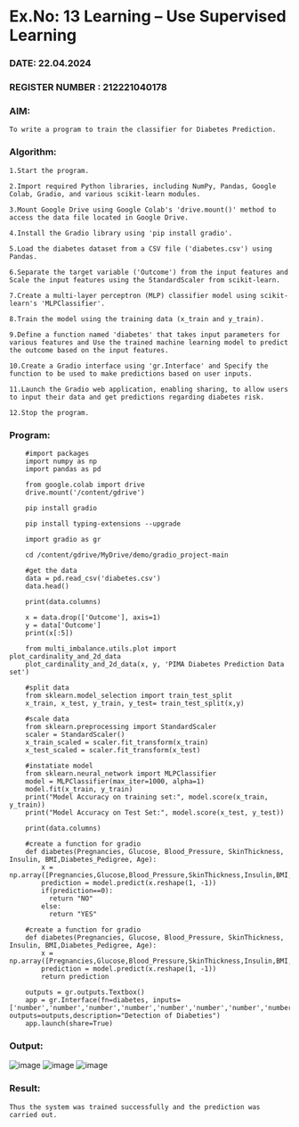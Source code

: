 # Ex.No: 13 Learning – Use Supervised Learning  
### DATE:   22.04.2024                                                                         
### REGISTER NUMBER : 212221040178

### AIM: 
    To write a program to train the classifier for Diabetes Prediction. 
###  Algorithm:
    1.Start the program.
    
    2.Import required Python libraries, including NumPy, Pandas, Google Colab, Gradio, and various scikit-learn modules.
    
    3.Mount Google Drive using Google Colab's 'drive.mount()' method to access the data file located in Google Drive.
    
    4.Install the Gradio library using 'pip install gradio'.
    
    5.Load the diabetes dataset from a CSV file ('diabetes.csv') using Pandas.
    
    6.Separate the target variable ('Outcome') from the input features and Scale the input features using the StandardScaler from scikit-learn.
    
    7.Create a multi-layer perceptron (MLP) classifier model using scikit-learn's 'MLPClassifier'.
    
    8.Train the model using the training data (x_train and y_train).
    
    9.Define a function named 'diabetes' that takes input parameters for various features and Use the trained machine learning model to predict the outcome based on the input features.
    
    10.Create a Gradio interface using 'gr.Interface' and Specify the function to be used to make predictions based on user inputs.
    
    11.Launch the Gradio web application, enabling sharing, to allow users to input their data and get predictions regarding diabetes risk.
    
    12.Stop the program.
    
### Program:
```
    #import packages
    import numpy as np
    import pandas as pd
    
    from google.colab import drive
    drive.mount('/content/gdrive')
    
    pip install gradio
    
    pip install typing-extensions --upgrade
    
    import gradio as gr
    
    cd /content/gdrive/MyDrive/demo/gradio_project-main
    
    #get the data
    data = pd.read_csv('diabetes.csv')
    data.head()
    
    print(data.columns)
    
    x = data.drop(['Outcome'], axis=1)
    y = data['Outcome']
    print(x[:5])
    
    from multi_imbalance.utils.plot import plot_cardinality_and_2d_data
    plot_cardinality_and_2d_data(x, y, 'PIMA Diabetes Prediction Data set')
    
    #split data
    from sklearn.model_selection import train_test_split
    x_train, x_test, y_train, y_test= train_test_split(x,y)
    
    #scale data
    from sklearn.preprocessing import StandardScaler
    scaler = StandardScaler()
    x_train_scaled = scaler.fit_transform(x_train)
    x_test_scaled = scaler.fit_transform(x_test)
    
    #instatiate model
    from sklearn.neural_network import MLPClassifier
    model = MLPClassifier(max_iter=1000, alpha=1)
    model.fit(x_train, y_train)
    print("Model Accuracy on training set:", model.score(x_train, y_train))
    print("Model Accuracy on Test Set:", model.score(x_test, y_test))
    
    print(data.columns)
    
    #create a function for gradio
    def diabetes(Pregnancies, Glucose, Blood_Pressure, SkinThickness, Insulin, BMI,Diabetes_Pedigree, Age):
        x = np.array([Pregnancies,Glucose,Blood_Pressure,SkinThickness,Insulin,BMI,Diabetes_Pedigree,Age])
        prediction = model.predict(x.reshape(1, -1))
        if(prediction==0):
          return "NO"
        else:
          return "YES"
    
    #create a function for gradio
    def diabetes(Pregnancies, Glucose, Blood_Pressure, SkinThickness, Insulin, BMI,Diabetes_Pedigree, Age):
        x = np.array([Pregnancies,Glucose,Blood_Pressure,SkinThickness,Insulin,BMI,Diabetes_Pedigree,Age])
        prediction = model.predict(x.reshape(1, -1))
        return prediction
    
    outputs = gr.outputs.Textbox()
    app = gr.Interface(fn=diabetes, inputs=['number','number','number','number','number','number','number','number'], outputs=outputs,description="Detection of Diabeties")
    app.launch(share=True)
```
### Output:
![image](https://github.com/AKASHBKUMAR/AI_Lab_2023-24/assets/113763258/246bfeb9-0039-404a-ad50-1e533322b61f)
![image](https://github.com/AKASHBKUMAR/AI_Lab_2023-24/assets/113763258/40ccd967-174a-4e48-ade1-791d8f5ddf63)
![image](https://github.com/AKASHBKUMAR/AI_Lab_2023-24/assets/113763258/361414a1-d8fa-4fe0-a7b7-6cfc96201742)



### Result:
    Thus the system was trained successfully and the prediction was carried out.
